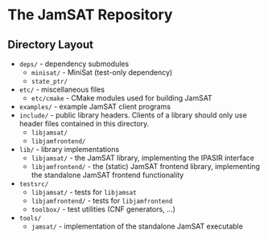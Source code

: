 # The JamSAT Repository

## Directory Layout

- `deps/` - dependency submodules
  - `minisat/` - MiniSat (test-only dependency)
  - `state_ptr/`
- `etc/` - miscellaneous files
  - `etc/cmake` - CMake modules used for building JamSAT
- `examples/` - example JamSAT client programs
- `include/` - public library headers. Clients of a library should only use header files contained in this directory.
  - `libjamsat/`
  - `libjamfrontend/`
- `lib/` - library implementations
  - `libjamsat/` - the JamSAT library, implementing the IPASIR interface
  - `libjamfrontend/` - the (static) JamSAT frontend library, implementing the standalone JamSAT frontend functionality
- `testsrc/`
  - `libjamsat/` - tests for `libjamsat`
  - `libjamfrontend/` - tests for `libjamfrontend`
  - `toolbox/` - test utilities (CNF generators, ...)
- `tools/`
  - `jamsat/` - implementation of the standalone JamSAT executable
